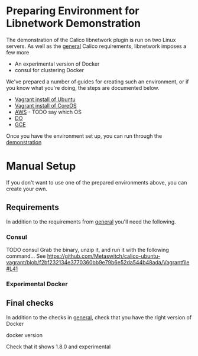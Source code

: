 # Preparing Environment for Libnetwork Demonstration
The demonstration of the Calico libnetwork plugin is run on two Linux servers. As well as the [general](TODO) Calico requirements, libnetwork imposes a few more
* An experimental version of Docker
* consul for clustering Docker

We've prepared a number of guides for creating such an environment, or if you know what you're doing, the steps are documented below.
* [Vagrant install of Ubuntu](TODO) 
* [Vagrant install of CoreOS](TODO)
* [AWS](TODO) - TODO say which OS
* [DO](TODO)
* [GCE](TODO)

Once you have the environment set up, you can run through the [demonstration](Demonstration.md)

# Manual Setup

If you don't want to use one of the prepared environments above, you can create your own. 

## Requirements

In addition to the requirements from [general](TODO) you'll need the following.

### Consul
TODO consul
Grab the binary, unzip it, and run it with the following command...
See https://github.com/Metaswitch/calico-ubuntu-vagrant/blob/f2bf232134e3770360bb9e79b6e52da544b48ada/Vagrantfile#L41

### Experimental Docker

## Final checks
In addition to the checks in [general](TODO), check that you have the right version of Docker

   docker version
   
Check that it shows 1.8.0 and experimental
